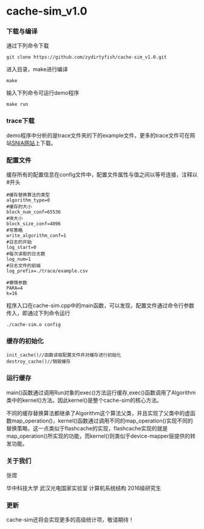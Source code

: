 # cache-sim_v1.0

### 下载与编译
通过下列命令下载

```
git clone https://github.com/zydirtyfish/cache-sim_v1.0.git
```

进入目录，make进行编译

```
make
```

输入下列命令可运行demo程序

```
make run
```

### trace下载
demo程序中分析的是trace文件夹的下的example文件，更多的trace文件可在网站[SNIA网站](http://iotta.snia.org/tracetypes/3)上下载。

### 配置文件
缓存所有的配置信息在config文件中，配置文件属性与值之间以等号连接，注释以#开头
```
#缓存替换算法的类型
algorithm_type=0
#缓存的大小
block_num_conf=65536
#块大小
block_size_conf=4096
#写策略
write_algorithm_conf=1
#日志的开始
log_start=0
#每次读取的日志数
log_num=1
#日志文件的前缀
log_prefix=./trace/example.csv

#懒惰参数
PARA=4
k=16
```

程序入口在cache-sim.cpp中的main函数，可以发现，配置文件通过命令行参数传入，即通过下列命令运行
```
./cache-sim.o config
```
### 缓存的初始化

```
init_cache()//函数读取配置文件并对缓存进行初始化
destroy_cache()//销毁缓存
```


### 运行缓存
main()函数通过调用Run对象的exec()方法运行缓存,exec()函数调用了Algorithm类中的kernel()方法。因此kernel()是整个cache-sim的核心方法。

不同的缓存替换算法都继承了Algorithm这个算法父类，并且实现了父类中的虚函数map_operation()，kernel()函数通过调用不同的map_operation()实现不同的替换策略，这一点类似于flashcache的实现，flashcache实现的就是map_operation()所实现的功能，而kernel()则类似于device-mapper层提供的转发功能。

### 关于我们
张煜

华中科技大学
武汉光电国家实验室
计算机系统结构
2016级研究生

### 更新
cache-sim还将会实现更多的高级统计项，敬请期待！
